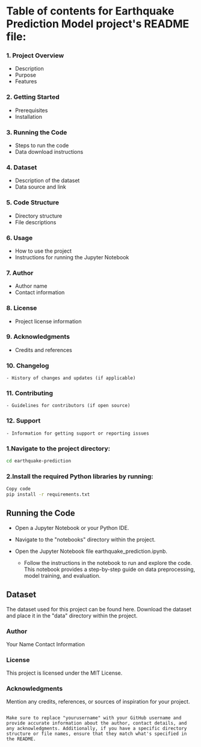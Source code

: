 # Table of contents for Earthquake Prediction Model project's README file:

### 1. Project Overview
   - Description
   - Purpose
   - Features

### 2. Getting Started
   - Prerequisites
   - Installation

### 3. Running the Code
   - Steps to run the code
   - Data download instructions

### 4. Dataset
   - Description of the dataset
   - Data source and link

### 5. Code Structure
   - Directory structure
   - File descriptions

### 6. Usage
   - How to use the project
   - Instructions for running the Jupyter Notebook

### 7. Author
   - Author name
   - Contact information

### 8. License
   - Project license information

### 9. Acknowledgments
   - Credits and references

### 10. Changelog
    - History of changes and updates (if applicable)

### 11. Contributing
    - Guidelines for contributors (if open source)

### 12. Support
    - Information for getting support or reporting issues

### 1.Navigate to the project directory:

~~~bash
cd earthquake-prediction
~~~
### 2.Install the required Python libraries by running:

~~~ bash
Copy code
pip install -r requirements.txt
~~~
## Running the Code
 * Open a Jupyter Notebook or your Python IDE.

 * Navigate to the "notebooks" directory within the project.

* Open the Jupyter Notebook file earthquake_prediction.ipynb.

  * Follow the instructions in the notebook to run and explore the code. This notebook provides a step-by-step guide on data preprocessing, model training, and evaluation.

## Dataset
The dataset used for this project can be found here. Download the dataset and place it in the "data" directory within the project.

### Author
Your Name
Contact Information
### License
This project is licensed under the MIT License.

### Acknowledgments
Mention any credits, references, or sources of inspiration for your project.
~~~ vbnet

Make sure to replace "yourusername" with your GitHub username and provide accurate information about the author, contact details, and any acknowledgments. Additionally, if you have a specific directory structure or file names, ensure that they match what's specified in the README.
~~~
